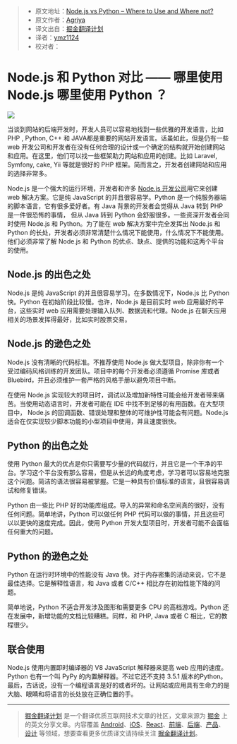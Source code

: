 > * 原文地址：[Node.js vs Python – Where to Use and Where not?](https://www.agriya.com/blog/2016/07/13/nodejs-vs-python-where-to-use-and-where-not/)
> * 原文作者：[Agriya](https://www.agriya.com/blog/author/ace/)
> * 译文出自：[掘金翻译计划](https://github.com/xitu/gold-miner)
> * 译者：[ymz1124](https://github.com/ymz1124)
> * 校对者：

# Node.js 和 Python 对比 —— 哪里使用 Node.js 哪里使用 Python ？

![](https://www.agriya.com/blog/wp-content/uploads/2016/07/nodejs-vs-python.png)

当谈到网站的后端开发时，开发人员可以容易地找到一些优雅的开发语言，比如 PHP , Python, C++ 和 JAVA都是重要的网站开发语言。话虽如此，但是仍有一些 web 开发公司和开发者在没有任何合理的设计或一个确定的结构就开始创建网站和应用。在这里，他们可以找一些框架助力网站和应用的创建。比如 Laravel, Symfony, cake, Yii 等就是很好的 PHP 框架。简而言之，开发者创建网站和应用的选择非常多。

Node.js 是一个强大的运行环境，开发者和许多 [Node.js 开发公司](https://www.agriya.com/services/node.js-development)用它来创建 web 解决方案。它是纯 JavaScript 的并且很容易学。Python 是一个纯服务器端的脚本语言，它有很多爱好者。有 Java 背景的开发者会觉得从 Java 转到 PHP 是一件很恐怖的事情， 但从 Java 转到 Python 会舒服很多。一些资深开发者会同时使用 Node.js 和 Python。为了能在 web 解决方案中完全发挥出 Node.js 和 Python 的长处，开发者必须非常清楚什么情况下能使用，什么情况下不能使用。他们必须非常了解 Node.js 和 Python 的优点、缺点、提供的功能和这两个平台的使用。

## Node.js 的出色之处

Node.js 是纯 JavaScript 的并且很容易学习。在多数情况下，Node.js 比 Python 快。Python 在初始阶段比较慢。也许，Node.js 是目前实时 web 应用最好的平台，这些实时 web 应用需要处理输入队列、数据流和代理。Node.js 在聊天应用相关的场景发挥得最好，比如实时股票交易。

## Node.js 的逊色之处

Node.js 没有清晰的代码标准。不推荐使用 Node.js 做大型项目，除非你有一个受过编码风格训练的开发团队。项目中的每个开发者必须遵循 Promise 库或者 Bluebird，并且必须维护一套严格的风格手册以避免项目中断。

在使用 Node.js 实现较大的项目时，调试以及增加新特性可能会给开发者带来痛苦。当使用动态语言时，开发者可能在 IDE 中找不到足够的有用函数。在大型项目中， Node.js 的回调函数、错误处理和整体的可维护性可能会有问题。Node.js 适合在仅实现较少脚本功能的小型项目中使用，并且速度很快。

## Python 的出色之处

使用 Python 最大的优点是你只需要写少量的代码就行，并且它是一个干净的平台。学习这个平台没有那么容易，但是从长远的角度考虑，学习者可以容易地克服这个问题。简洁的语法很容易被掌握。它是一种具有价值标准的语言，且很容易调试和修复错误。

Python 由一些比 PHP 好的功能库组成。导入的异常和命名空间真的很好，没有任何问题。简单地讲，Python 可以做任何 PHP 代码可以做的事情，并且这些可以以更快的速度完成。因此，使用 Python 开发大型项目时，开发者可能不会面临任何重大的问题。

## Python 的逊色之处

Python 在运行时环境中的性能没有 Java 快。对于内存密集的活动来说，它不是最佳选择。它是解释性语言，和 Java 或者 C/C++ 相比存在初始性能下降的问题。

简单地说，Python 不适合开发涉及图形和需要更多 CPU 的高档游戏。Python 还在发展中，新增功能的文档比较糟糕。同样，和 PHP, Java 或者 C 相比，它的教程很少。

## 联合使用

Node.js 使用内置即时编译器的 V8 JavaScript 解释器来提高 web 应用的速度。 Python 也有一个叫 PyPy 的内置解释器。不过它还不支持 3.5.1 版本的Python。最后，古话说，没有一个编程语言是好的或者坏的。让网站或应用具有生命力的是大脑、眼睛和将语言的长处放在正确位置的手。

---

> [掘金翻译计划](https://github.com/xitu/gold-miner) 是一个翻译优质互联网技术文章的社区，文章来源为 [掘金](https://juejin.im) 上的英文分享文章。内容覆盖 [Android](https://github.com/xitu/gold-miner#android)、[iOS](https://github.com/xitu/gold-miner#ios)、[React](https://github.com/xitu/gold-miner#react)、[前端](https://github.com/xitu/gold-miner#前端)、[后端](https://github.com/xitu/gold-miner#后端)、[产品](https://github.com/xitu/gold-miner#产品)、[设计](https://github.com/xitu/gold-miner#设计) 等领域，想要查看更多优质译文请持续关注 [掘金翻译计划](https://github.com/xitu/gold-miner)。
